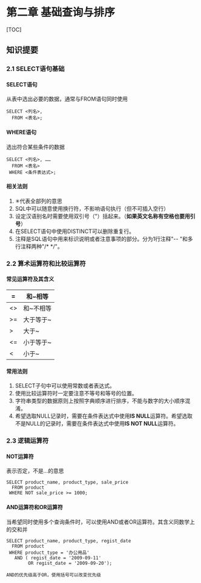 # 第二章 基础查询与排序

[TOC]

## 知识提要

### 2.1 SELECT语句基础

#### SELECT语句

从表中选出必要的数据，通常与FROM语句同时使用

```mysql
SELECT <列名>, 
  FROM <表名>;
```

#### WHERE语句

选出符合某些条件的数据

```mysql
SELECT <列名>, ……
  FROM <表名>
 WHERE <条件表达式>;
```

#### 相关法则

1. ✳代表全部列的意思
2. SQL中可以随意使用换行符，不影响语句执行（但不可插入空行）
3. 设定汉语别名时需要使用双引号（"）括起来。（**如果英文名称有空格也要用引号**）
4. 在SELECT语句中使用DISTINCT可以删除重复行。
5. 注释是SQL语句中用来标识说明或者注意事项的部分。分为1行注释"-- "和多行注释两种"/* */"。

### 2.2 算术运算符和比较运算符

#### 常见运算符及其含义

| =    | 和~相等   |
| ---- | --------- |
| <>   | 和~不相等 |
| >=   | 大于等于~ |
| >    | 大于~     |
| <=   | 小于等于~ |
| <    | 小于~     |

#### 常用法则

1. SELECT子句中可以使用常数或者表达式。
2. 使用比较运算符时一定要注意不等号和等号的位置。
3. 字符串类型的数据原则上按照字典顺序进行排序，不能与数字的大小顺序混淆。
4. 希望选取NULL记录时，需要在条件表达式中使用**IS NULL**运算符。希望选取不是NULL的记录时，需要在条件表达式中使用**IS NOT NULL**运算符。

### 2.3 逻辑运算符

#### NOT运算符

表示否定，不是...的意思

```mysql
SELECT product_name, product_type, sale_price
  FROM product
 WHERE NOT sale_price >= 1000;
```

#### AND运算符和OR运算符

当希望同时使用多个查询条件时，可以使用AND或者OR运算符。其含义同数学上的交和并

```mysql
SELECT product_name, product_type, regist_date
  FROM product
 WHERE product_type = '办公用品'
   AND ( regist_date = '2009-09-11'
        OR regist_date = '2009-09-20');
```

`AND的优先级高于OR，使用括号可以改变优先级`

